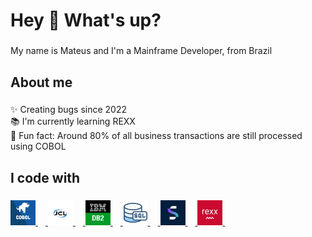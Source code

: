 <h1 align="left">Hey 👋 What's up?</h1>

###

<p align="left">My name is Mateus and I'm a Mainframe Developer, from Brazil</p>

###

<h2 align="left">About me</h2>

###

<p align="left">✨ Creating bugs since 2022<br>📚 I'm currently learning REXX<br>🎲 Fun fact: Around 80% of all business transactions are still processed using COBOL</p>

###

<h2 align="left">I code with</h2>

###

<div align="left">
  <a href="https://www.exemplo.com">
  <img src="/Devicons/COBOL.jpg" height="40" alt="COBOL logo"  />
  <img width="12" />
  <img src="/Devicons/JCL.png" height="40" alt="Job Control Language (JCL) logo"  />
  <img width="12" />
  <img src="/Devicons/DB2.png" height="40" alt="IBM DB2 logo"  />
  <img width="12" />
  <img src="/Devicons/SQL.png" height="40" alt="SQL logo"  />
  <img width="12" />
  <img src="/Devicons/NAT.jpg" height="40" alt="Natural Software AG logo"  />
  <img width="12" />
  <img src="/Devicons/REXX.png" height="40" alt="REXX logo"  />
  <img width="12" />
</div>

###
